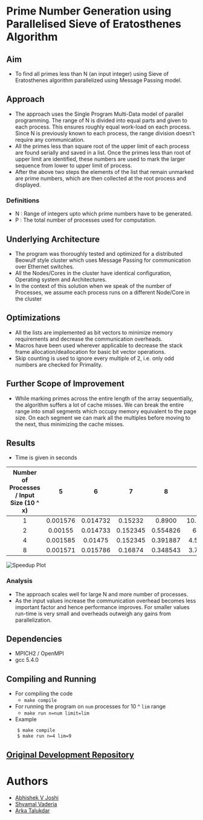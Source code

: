 # Prime Number Generation using  Parallelised Sieve of Eratosthenes Algorithm

## Aim

- To find all primes less than N (an input integer) using Sieve of Eratosthenes algorithm parallelized using Message Passing model.

## Approach

- The approach uses the Single Program Multi-Data model of parallel programming. The range of N is divided into equal parts and given to each process. This ensures roughly equal work-load on each process. Since N is previously known to each process, the range division doesn't require any communication.
- All the primes less than square root of the upper limit of each process are found serially and saved in a list. Once the primes less than root of upper limit are identified, these numbers are used to mark the larger sequence from lower to upper limit of process.
- After the above two steps the elements of the list that remain unmarked are prime numbers, which are then collected at the root process and displayed.

### Definitions

- N : Range of integers upto which prime numbers have to be generated.
- P : The total number of processes used for computation.

## Underlying Architecture

- The program was thoroughly tested and optimized for a distributed Beowulf style cluster which uses Message Passing for communication over Ethernet switches.
- All the Nodes/Cores in the cluster have identical configuration, Operating system and Architectures.
- In the context of this solution when we speak of the number of Processes, we assume each process runs on a different Node/Core in the cluster


## Optimizations

- All the lists are implemented as bit vectors to minimize memory requirements and decrease the communication overheads.
- Macros have been used wherever applicable to decrease the stack frame allocation/deallocation for basic bit vector operations.
- Skip counting is used to ignore every multiple of 2, i.e. only odd numbers are checked for Primality.

## Further Scope of Improvement
- While marking primes across the entire length of the array sequentially, the algorithm suffers a lot of cache misses. We can break the entire range into small segments which occupy memory equivalent to the page size. On each segment we can mark all the multiples before moving to the next, thus minimizing the cache misses. 

## Results

- Time is given in seconds

| Number of Processes / Input Size (10 ^ x) | 5 | 6 | 7 | 8 | 9 | 10 |
|:---:|:---:|:---:|:---:|:---:|:---:|:---:|
| 1 | 0.001576 | 0.014732 | 0.15232 | 0.8900 | 10.134133 | 115.786242 |
| 2 | 0.00155 | 0.014733 | 0.152345 | 0.554826 | 6.7263 | 69.191692 |
| 4 | 0.001585 | 0.01475 | 0.152345 | 0.391887 | 4.558563| 44.338294 |
| 8 | 0.001571 | 0.015786 | 0.16874 | 0.348543 | 3.727596 | 32.374635 |

![Speedup Plot](Sieve_speedup_plot.png)

### Analysis

- The approach scales well for large N and more number of processes.
- As the input values increase the communication overhead becomes less important factor and hence performance improves. For smaller values run-time is very small and overheads outweigh any gains from parallelization.

## Dependencies

- MPICH2 / OpenMPI
- gcc 5.4.0

## Compiling and Running

- For compiling the code
	- `make compile`
- For running the program on `num` processes for 10 ^ `lim` range
	- `make run n=num limit=lim`
- Example
```bash
	$ make compile
	$ make run n=4 lim=9
```

## [Original Development Repository](https://github.com/atalukdar/ParaCompCourseProjects)

# Authors

- [Abhishek V Joshi](https://github.com/jbnerd)
- [Shyamal Vaderia](https://github.com/svaderia)
- [Arka Talukdar](https://github.com/atalukdar)
